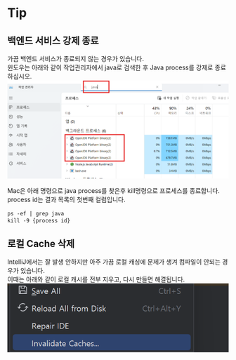 # Tip

## 백엔드 서비스 강제 종료  
가끔 백엔드 서비스가 종료되지 않는 경우가 있습니다.  
윈도우는 아래와 같이 작업관리자에서 java로 검색한 후 Java process를 강제로 종료하십시오.  
![alt text](./images/image-kill.png) 

Mac은 아래 명령으로 java process를 찾은후 kill명령으로 프로세스를 종료합니다.  
process id는 결과 목록의 첫번째 컬럼입니다.  
```
ps -ef | grep java 
kill -9 {process id}
```

## **로컬 Cache 삭제**      
  IntelliJ에서는 잘 발생 안하지만 아주 가끔 로컬 캐싱에 문제가 생겨 컴파일이 안되는 경우가 있습니다.    
  이때는 아래와 같이 로컬 캐시를 전부 지우고, 다시 만들면 해결됩니다.    
  ![alt text](./images/image-17.png)

